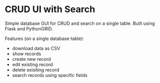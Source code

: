# CRUD UI with Search

Simple database GUI for CRUD and search on a single table.
Built using Flask and PythonGRID.

Features (on a single database table):
- download data as CSV
- show records
- create new record
- edit existing record
- delete exisiting record
- search records using specific fields
